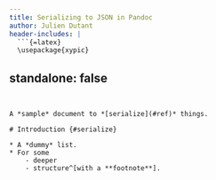 ```yaml
---
title: Serializing to JSON in Pandoc
author: Julien Dutant
header-includes: |
  ```{=latex}
  \usepackage{xypic}
  ```
standalone: false
---
```


A *sample* document to *[serialize](#ref)* things.

# Introduction {#serialize}

* A *dummy* list.
* For some 
    - deeper
    - structure^[with a **footnote**].